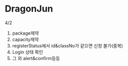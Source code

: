 # DragonJun

4/2 
1. package제약
2. capacity제약
3. registerStatus에서 id&classNo가 같으면 신청 불가(중복)
4. Login 상태 확인
5. 그 외 alert&confirm등등
